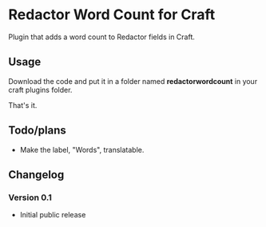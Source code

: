 Redactor Word Count for Craft
===========

Plugin that adds a word count to Redactor fields in Craft.


Usage
---
Download the code and put it in a folder named **redactorwordcount** in your craft plugins folder. 

That's it.

 
Todo/plans
---
- Make the label, "Words", translatable.


Changelog
---
### Version 0.1
 - Initial public release